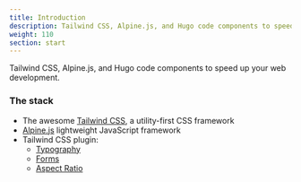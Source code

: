 ```yaml
---
title: Introduction
description: Tailwind CSS, Alpine.js, and Hugo code components to speed up your web development.
weight: 110
section: start
---
```


Tailwind CSS, Alpine.js, and Hugo code components to speed up your web development.

### The stack
- The awesome [Tailwind CSS](https://tailwindcss.com/), a utility-first CSS framework
- [Alpine.js](https://alpinejs.dev/) lightweight JavaScript framework
- Tailwind CSS plugin:
  - [Typography](https://tailwindcss.com/docs/typography-plugin)
  - [Forms](https://github.com/tailwindlabs/tailwindcss-forms)
  - [Aspect Ratio](https://github.com/tailwindlabs/tailwindcss-aspect-ratio)